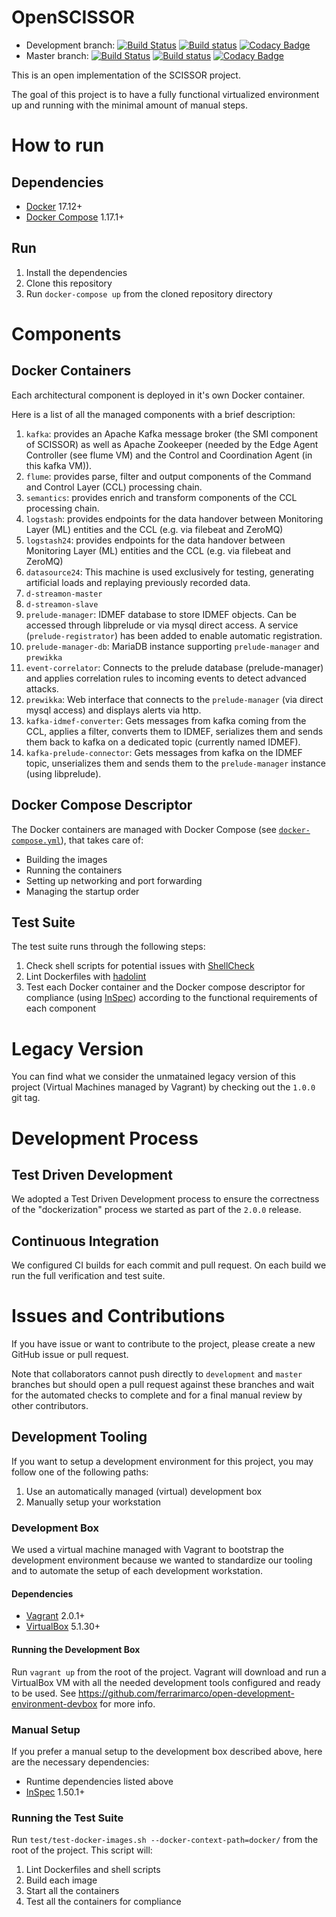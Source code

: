 # OpenSCISSOR

* Development branch: [![Build Status](https://travis-ci.org/scissor-project/open-scissor.svg?branch=development)](https://travis-ci.org/scissor-project/open-scissor) [![Build status](https://ci.appveyor.com/api/projects/status/9vmd89riib7akp79/branch/development?svg=true)](https://ci.appveyor.com/project/scissor-project/open-scissor/branch/development) [![Codacy Badge](https://api.codacy.com/project/badge/Grade/dfe7a776e70040c38984a06b5ad3b225?branch=development)](https://www.codacy.com/app/ferrarimarco/open-scissor?utm_source=github.com&utm_medium=referral&utm_content=scissor-project/open-scissor&utm_campaign=badger&bid=5998790)
* Master branch: [![Build Status](https://travis-ci.org/scissor-project/open-scissor.svg?branch=master)](https://travis-ci.org/scissor-project/open-scissor) [![Build status](https://ci.appveyor.com/api/projects/status/9vmd89riib7akp79/branch/master?svg=true)](https://ci.appveyor.com/project/scissor-project/open-scissor/branch/master) [![Codacy Badge](https://api.codacy.com/project/badge/Grade/dfe7a776e70040c38984a06b5ad3b225?branch=master)](https://www.codacy.com/app/ferrarimarco/open-scissor?utm_source=github.com&utm_medium=referral&utm_content=scissor-project/open-scissor&utm_campaign=badger&bid=5998788)

This is an open implementation of the SCISSOR project.

The goal of this project is to have a fully functional virtualized environment up and running with the minimal amount of manual steps.

# How to run

## Dependencies

- [Docker](https://www.docker.com/) 17.12+
- [Docker Compose](https://docs.docker.com/compose/) 1.17.1+

## Run

1. Install the dependencies
1. Clone this repository
1. Run `docker-compose up` from the cloned repository directory

# Components

## Docker Containers
Each architectural component is deployed in it's own Docker container.

Here is a list of all the managed components with a brief description:
1. `kafka`: provides an Apache Kafka message broker (the SMI component of SCISSOR) as well as Apache Zookeeper (needed by the Edge Agent Controller (see flume VM) and the Control and Coordination Agent (in this kafka VM)).
1. `flume`: provides parse, filter and output components of the Command and Control Layer (CCL) processing chain.
1. `semantics`: provides enrich and transform components of the CCL processing chain.
1. `logstash`: provides endpoints for the data handover between Monitoring Layer (ML) entities and the CCL (e.g. via filebeat and ZeroMQ)
1. `logstash24`: provides endpoints for the data handover between Monitoring Layer (ML) entities and the CCL (e.g. via filebeat and ZeroMQ)
1. `datasource24`: This machine is used exclusively for testing, generating artificial loads and replaying previously recorded data.
1. `d-streamon-master`
1. `d-streamon-slave`
1. `prelude-manager`: IDMEF database to store IDMEF objects. Can be accessed through libprelude or via mysql direct access. A service (`prelude-registrator`) has been added to enable automatic registration.
1. `prelude-manager-db`: MariaDB instance supporting `prelude-manager` and `prewikka`
1. `event-correlator`: Connects to the prelude database (prelude-manager) and applies correlation rules to incoming events to detect advanced attacks.
1. `prewikka`: Web interface that connects to the `prelude-manager` (via direct mysql access) and displays alerts via http.
1. `kafka-idmef-converter`: Gets messages from kafka coming from the CCL, applies a filter, converts them to IDMEF, serializes them and sends them back to kafka on a dedicated topic (currently named IDMEF).
1. `kafka-prelude-connector`: Gets messages from kafka on the IDMEF topic, unserializes them and sends them to the `prelude-manager` instance (using libprelude).

## Docker Compose Descriptor
The Docker containers are managed with Docker Compose (see [`docker-compose.yml`](docker/docker-compose.yml)), that takes care of:
- Building the images
- Running the containers
- Setting up networking and port forwarding
- Managing the startup order

## Test Suite
The test suite runs through the following steps:
1. Check shell scripts for potential issues with [ShellCheck](https://github.com/koalaman/shellcheck)
1. Lint Dockerfiles with [hadolint](https://github.com/hadolint/hadolint)
1. Test each Docker container and the Docker compose descriptor for compliance (using [InSpec](https://www.inspec.io)) according to the functional requirements of each component

# Legacy Version

You can find what we consider the unmatained legacy version of this project (Virtual Machines managed by Vagrant) by checking out the `1.0.0` git tag.

# Development Process

## Test Driven Development
We adopted a Test Driven Development process to ensure the correctness of the "dockerization" process we started as part of the `2.0.0` release.

## Continuous Integration
We configured CI builds for each commit and pull request. On each build we run the full verification and test suite.

# Issues and Contributions
If you have issue or want to contribute to the project, please create a new GitHub issue or pull request.

Note that collaborators cannot push directly to `development` and `master` branches but should open a pull request against these branches and wait for the automated checks to complete and for a final manual review by other contributors.

## Development Tooling
If you want to setup a development environment for this project, you may follow one of the following paths:
1. Use an automatically managed (virtual) development box
1. Manually setup your workstation

### Development Box
We used a virtual machine managed with Vagrant to bootstrap the development environment because we wanted to standardize our tooling and to automate the setup of each development workstation.

#### Dependencies

- [Vagrant](https://www.vagrantup.com) 2.0.1+
- [VirtualBox](https://www.virtualbox.org/) 5.1.30+

#### Running the Development Box
Run `vagrant up` from the root of the project. Vagrant will download and run a VirtualBox VM with all the needed development tools configured and ready to be used. See https://github.com/ferrarimarco/open-development-environment-devbox for more info.

### Manual Setup

If you prefer a manual setup to the development box described above, here are the necessary dependencies:
- Runtime dependencies listed above
- [InSpec](https://www.inspec.io) 1.50.1+

### Running the Test Suite
Run `test/test-docker-images.sh --docker-context-path=docker/` from the root of the project. This script will:

1. Lint Dockerfiles and shell scripts
1. Build each image
1. Start all the containers
1. Test all the containers for compliance
